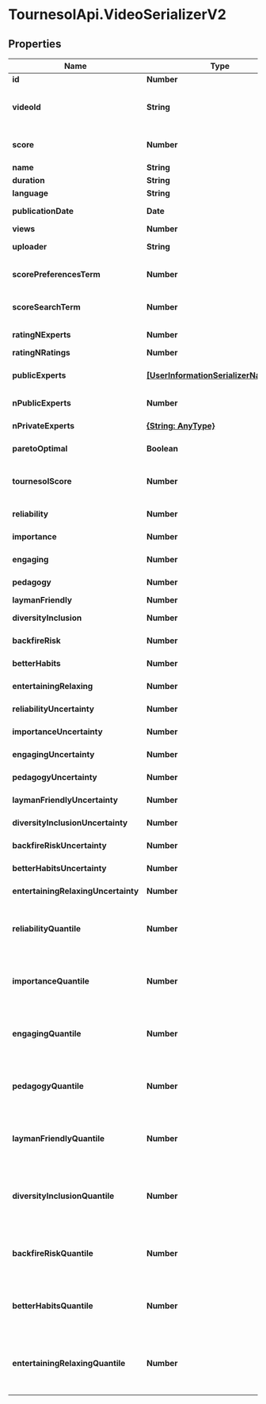 # TournesolApi.VideoSerializerV2

## Properties

Name | Type | Description | Notes
------------ | ------------- | ------------- | -------------
**id** | **Number** |  | [readonly] 
**videoId** | **String** | Video ID from YouTube URL, matches ^[A-Za-z0-9-_]+$ | 
**score** | **Number** | Computed video score. | [readonly] [default to 0.0]
**name** | **String** | Video Title | [readonly] 
**duration** | **String** | Video Duration | [readonly] 
**language** | **String** | Language as str. | [readonly] 
**publicationDate** | **Date** | When the video was published | [readonly] 
**views** | **Number** | Number of views | [readonly] 
**uploader** | **String** | Name of the channel (uploader) | [readonly] 
**scorePreferencesTerm** | **Number** | Computed video score [preferences]. | [readonly] [default to 0.0]
**scoreSearchTerm** | **Number** | Computed video score [search]. | [readonly] [default to 0.0]
**ratingNExperts** | **Number** | Number of experts in ratings | [readonly] 
**ratingNRatings** | **Number** | Number of ratings | [readonly] 
**publicExperts** | [**[UserInformationSerializerNameOnly]**](UserInformationSerializerNameOnly.md) | First 10 public certified contributors | [readonly] 
**nPublicExperts** | **Number** | Number of certified public contributors | [readonly] 
**nPrivateExperts** | [**{String: AnyType}**](AnyType.md) | Number certified private contributors | [readonly] 
**paretoOptimal** | **Boolean** | Is this video pareto-optimal? | [readonly] 
**tournesolScore** | **Number** | The total Tournesol score with uniform preferences (value&#x3D;50.0) | [readonly] [default to 0.0]
**reliability** | **Number** | Reliable and not misleading | [readonly] 
**importance** | **Number** | Important and actionable | [readonly] 
**engaging** | **Number** | Engaging and thought-provoking | [readonly] 
**pedagogy** | **Number** | Clear and pedagogical | [readonly] 
**laymanFriendly** | **Number** | Layman-friendly | [readonly] 
**diversityInclusion** | **Number** | Diversity and Inclusion | [readonly] 
**backfireRisk** | **Number** | Resilience to backfiring risks | [readonly] 
**betterHabits** | **Number** | Encourages better habits | [readonly] 
**entertainingRelaxing** | **Number** | Entertaining and relaxing | [readonly] 
**reliabilityUncertainty** | **Number** | Uncertainty for reliability | [readonly] 
**importanceUncertainty** | **Number** | Uncertainty for importance | [readonly] 
**engagingUncertainty** | **Number** | Uncertainty for engaging | [readonly] 
**pedagogyUncertainty** | **Number** | Uncertainty for pedagogy | [readonly] 
**laymanFriendlyUncertainty** | **Number** | Uncertainty for layman_friendly | [readonly] 
**diversityInclusionUncertainty** | **Number** | Uncertainty for diversity_inclusion | [readonly] 
**backfireRiskUncertainty** | **Number** | Uncertainty for backfire_risk | [readonly] 
**betterHabitsUncertainty** | **Number** | Uncertainty for better_habits | [readonly] 
**entertainingRelaxingUncertainty** | **Number** | Uncertainty for entertaining_relaxing | [readonly] 
**reliabilityQuantile** | **Number** | Top quantile for reliability for all rated videos for aggregated scores. 0.0&#x3D;best, 1.0&#x3D;worst | [readonly] 
**importanceQuantile** | **Number** | Top quantile for importance for all rated videos for aggregated scores. 0.0&#x3D;best, 1.0&#x3D;worst | [readonly] 
**engagingQuantile** | **Number** | Top quantile for engaging for all rated videos for aggregated scores. 0.0&#x3D;best, 1.0&#x3D;worst | [readonly] 
**pedagogyQuantile** | **Number** | Top quantile for pedagogy for all rated videos for aggregated scores. 0.0&#x3D;best, 1.0&#x3D;worst | [readonly] 
**laymanFriendlyQuantile** | **Number** | Top quantile for layman_friendly for all rated videos for aggregated scores. 0.0&#x3D;best, 1.0&#x3D;worst | [readonly] 
**diversityInclusionQuantile** | **Number** | Top quantile for diversity_inclusion for all rated videos for aggregated scores. 0.0&#x3D;best, 1.0&#x3D;worst | [readonly] 
**backfireRiskQuantile** | **Number** | Top quantile for backfire_risk for all rated videos for aggregated scores. 0.0&#x3D;best, 1.0&#x3D;worst | [readonly] 
**betterHabitsQuantile** | **Number** | Top quantile for better_habits for all rated videos for aggregated scores. 0.0&#x3D;best, 1.0&#x3D;worst | [readonly] 
**entertainingRelaxingQuantile** | **Number** | Top quantile for entertaining_relaxing for all rated videos for aggregated scores. 0.0&#x3D;best, 1.0&#x3D;worst | [readonly] 


